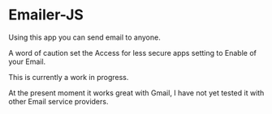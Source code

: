 # Emailer-JS
Using this app you can send email to anyone.

A word of caution set the Access for less secure apps setting to Enable of your Email.

This is currently a work in progress.

At the present moment it works great with Gmail, I have not yet tested it with other Email service providers.
